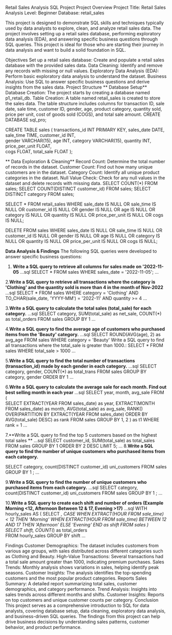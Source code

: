 
Retail Sales Analysis SQL Project
Project Overview
Project Title: Retail Sales Analysis
Level: Beginner
Database: retail_sales

This project is designed to demonstrate SQL skills and techniques typically used by data analysts to explore, clean, and analyze retail sales data. The project involves setting up a retail sales database, performing exploratory data analysis (EDA), and answering specific business questions through SQL queries. This project is ideal for those who are starting their journey in data analysis and want to build a solid foundation in SQL.

Objectives
Set up a retail sales database: Create and populate a retail sales database with the provided sales data.
Data Cleaning: Identify and remove any records with missing or null values.
Exploratory Data Analysis (EDA): Perform basic exploratory data analysis to understand the dataset.
Business Analysis: Use SQL to answer specific business questions and derive insights from the sales data.
Project Structure
** Database Setup**
Database Creation: The project starts by creating a database named p1_retail_db.
Table Creation: A table named retail_sales is created to store the sales data. The table structure includes columns for transaction ID, sale date, sale time, customer ID, gender, age, product category, quantity sold, price per unit, cost of goods sold (COGS), and total sale amount.
CREATE DATABASE sql_pro;

CREATE TABLE sales
(
    transactions_id INT PRIMARY KEY,
    sales_date DATE,	
    sale_time TIME,
    customer_id INT,	
    gender VARCHAR(15),
    age INT,
    category VARCHAR(15),
    quantity INT,
    price_per_unit FLOAT,	
    cogs FLOAT,
    total_sale FLOAT
);

** Data Exploration & Cleaning**
Record Count: Determine the total number of records in the dataset.
Customer Count: Find out how many unique customers are in the dataset.
Category Count: Identify all unique product categories in the dataset.
Null Value Check: Check for any null values in the dataset and delete records with missing data.
SELECT COUNT(*) FROM sales;
SELECT COUNT(DISTINCT customer_id) FROM sales;
SELECT DISTINCT category FROM sales;

SELECT * FROM retail_sales
WHERE 
    sale_date IS NULL OR sale_time IS NULL OR customer_id IS NULL OR 
    gender IS NULL OR age IS NULL OR category IS NULL OR 
    quantity IS NULL OR price_per_unit IS NULL OR cogs IS NULL;

DELETE FROM sales
WHERE 
    sales_date IS NULL OR sale_time IS NULL OR customer_id IS NULL OR 
    gender IS NULL OR age IS NULL OR category IS NULL OR 
    quantity IS NULL OR price_per_unit IS NULL OR cogs IS NULL;

 **Data Analysis & Findings**
 The following SQL queries were developed to answer specific business questions:
   
 1. **Write a SQL query to retrieve all columns for sales made on '2022-11-05**
...sql
SELECT *
FROM sales
WHERE sales_date = '2022-11-05';
...

2.**Write a SQL query to retrieve all transactions where the category is 'Clothing' and the quantity sold is more than 4 in the month of Nov-2022**
...sql
SELECT 
  *
FROM sales
WHERE 
    category = 'Clothing'
    AND 
    TO_CHAR(sale_date, 'YYYY-MM') = '2022-11'
    AND
    quantity >= 4
 ...   

3.**Write a SQL query to calculate the total sales (total_sale) for each category.**
...sql
SELECT 
    category,
    SUM(total_sale) as net_sale,
    COUNT(*) as total_orders
FROM sales
GROUP BY 1
...

4.**Write a SQL query to find the average age of customers who purchased items from the 'Beauty' category.**
...sql
SELECT
    ROUND(AVG(age), 2) as avg_age
FROM sales
WHERE category = 'Beauty'
Write a SQL query to find all transactions where the total_sale is greater than 1000.:
SELECT * FROM sales
WHERE total_sale > 1000
...

5.**Write a SQL query to find the total number of transactions (transaction_id) made by each gender in each category.**
...sql
SELECT 
    category,
    gender,
    COUNT(*) as total_trans
FROM sales
GROUP 
    BY 
    category,
    gender
ORDER BY 1
...

6.**Write a SQL query to calculate the average sale for each month. Find out best selling month in each year**
...sql
SELECT 
       year,
       month,
    avg_sale
FROM 
(    
SELECT 
    EXTRACT(YEAR FROM sales_date) as year,
    EXTRACT(MONTH FROM sales_date) as month,
    AVG(total_sale) as avg_sale,
    RANK() OVER(PARTITION BY EXTRACT(YEAR FROM sales_date) ORDER BY AVG(total_sale) DESC) as rank
FROM sales
GROUP BY 1, 2
) as t1
WHERE rank = 1
...

7.**Write a SQL query to find the top 5 customers based on the highest total sales **
...sql
SELECT 
    customer_id,
    SUM(total_sale) as total_sales
FROM sales
GROUP BY 1
ORDER BY 2 DESC
LIMIT 5;
...
8.**Write a SQL query to find the number of unique customers who purchased items from each category.**
   
SELECT category, count(DISTINCT customer_id) uni_customers FROM sales
GROUP BY 1 ;
...

9.**Write a SQL query to find the number of unique customers who purchased items from each category.**
...sql
SELECT category, count(DISTINCT customer_id) uni_customers FROM sales
GROUP BY 1 ;
...

10.**Write a SQL query to create each shift and number of orders (Example Morning <12, Afternoon Between 12 & 17, Evening >17)**
...sql
WITH hourly_sales
AS
(
SELECT *,
    CASE
        WHEN EXTRACT(HOUR FROM sale_time) < 12 THEN 'Morning'
        WHEN EXTRACT(HOUR FROM sale_time) BETWEEN 12 AND 17 THEN 'Afternoon'
        ELSE 'Evening'
    END as shift
FROM sales
)
SELECT 
    shift,
    COUNT(*) as total_orders    
FROM hourly_sales
GROUP BY shift
...

Findings
Customer Demographics: The dataset includes customers from various age groups, with sales distributed across different categories such as Clothing and Beauty.
High-Value Transactions: Several transactions had a total sale amount greater than 1000, indicating premium purchases.
Sales Trends: Monthly analysis shows variations in sales, helping identify peak seasons.
Customer Insights: The analysis identifies the top-spending customers and the most popular product categories.
Reports
Sales Summary: A detailed report summarizing total sales, customer demographics, and category performance.
Trend Analysis: Insights into sales trends across different months and shifts.
Customer Insights: Reports on top customers and unique customer counts per category.
Conclusion
This project serves as a comprehensive introduction to SQL for data analysts, covering database setup, data cleaning, exploratory data analysis, and business-driven SQL queries. The findings from this project can help drive business decisions by understanding sales patterns, customer behavior, and product performance.
